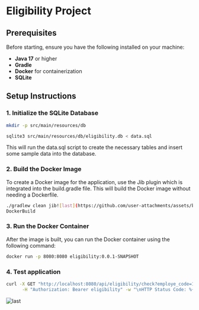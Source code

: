 # Eligibility Project

## Prerequisites

Before starting, ensure you have the following installed on your machine:

- **Java 17** or higher
- **Gradle** 
- **Docker** for containerization
- **SQLite**

## Setup Instructions

### 1. Initialize the SQLite Database
```bash
mkdir -p src/main/resources/db
```
```bash
sqlite3 src/main/resources/db/eligibility.db < data.sql
```
This will run the data.sql script to create the necessary tables and insert some sample data into the database.

### 2. Build the Docker Image
To create a Docker image for the application, use the Jib plugin which is integrated into the build.gradle file. This will build the Docker image without needing a Dockerfile.
```bash
./gradlew clean jib![last](https://github.com/user-attachments/assets/b89faccf-47ec-45b4-9e3a-29bba2cfc448)
DockerBuild
```
### 3. Run the Docker Container

After the image is built, you can run the Docker container using the following command:
```bash
docker run -p 8080:8080 eligibility:0.0.1-SNAPSHOT
```
### 4. Test application
```bash
curl -X GET "http://localhost:8080/api/eligibility/check?employe_code=123&member_status=employee&employee_id=44000100&employee_date_of_birth=1979-01-09" \
      -H "Authorization: Bearer eligibility" -w "\nHTTP Status Code: %{http_code}"
```
![last](https://github.com/user-attachments/assets/58806823-48b2-42c9-a3e4-a4cf73850780)
